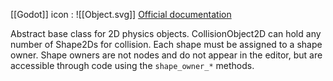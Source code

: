 [[Godot]] icon : ![[Object.svg]]
[Official documentation](https://docs.godotengine.org/en/stable/classes/class_collisionobject2d.html)

Abstract base class for 2D physics objects. CollisionObject2D can hold any number of Shape2Ds for collision. Each shape must be assigned to a shape owner. Shape owners are not nodes and do not appear in the editor, but are accessible through code using the ``shape_owner_*`` methods.